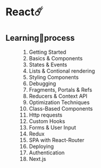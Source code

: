 # <a>React☄️</a>

<h2>Learning💙process</h2>

<menu>
	<ol>
		<li>Getting Started</li>
		<li>Basics & Components</li>
		<li>States & Events</li>
		<li>Lists & Contional rendering</li>
		<li>Styling Components</li>
		<li>Debugging</li>
		<li>Fragments, Portals & Refs</li>
		<li>Reducers & Context API</li>
		<li>Optimization Techniques</li>
		<li>Class-Based Components</li>
		<li>Http requests</li>
		<li>Custom Hooks</li>
		<li>Forms & User Input</li>
		<li>Redux</li>
		<li>SPA with React-Router</li>
		<li>Deploying</li>
		<li>Authentication</li>
		<li>Next.js</li>
	</ol>
</menu>

